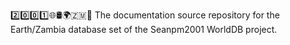2️⃣️0️⃣️0️⃣️1️⃣️🌐️🛢️🌍️🇿🇲️📖️ The documentation source repository for the Earth/Zambia database set of the Seanpm2001 WorldDB project. 
